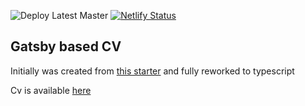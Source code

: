 ![Deploy Latest Master](https://github.com/EugeneDraitsev/cv/workflows/Check%20Latest%20Master/badge.svg)
[![Netlify Status](https://api.netlify.com/api/v1/badges/5b255e6a-f024-4fe2-8cda-c36ee332dc93/deploy-status)](https://app.netlify.com/sites/eugene-draitsev/deploys)
## Gatsby based CV

Initially was created from [this starter](https://www.gatsbyjs.org/starters/santosfrancisco/gatsby-starter-cv/) and fully reworked to typescript

Cv is available [here](https://eugene-draitsev.netlify.com/)
